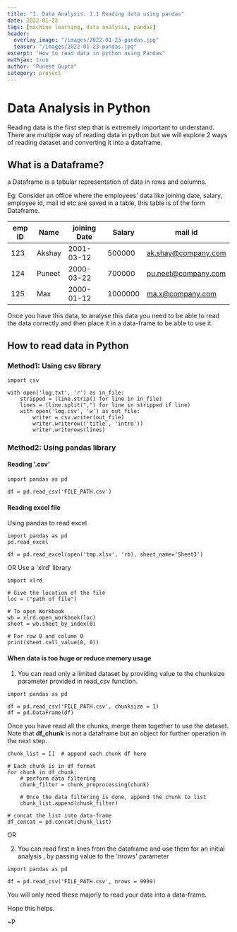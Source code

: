 ```yaml
---
title: "1. Data Analysis: 1.1 Reading data using pandas"
date: 2022-01-23
tags: [machine learning, data analysis, pandas]
header:
  overlay_image: "/images/2022-01-23-pandas.jpg"
  teaser: "/images/2022-01-23-pandas.jpg"
excerpt: "How to read data in python using Pandas"
mathjax: true
author: "Puneet Gupta"
category: project
---
```


# Data Analysis in Python
Reading data is the first step that is extremely important to understand. There are multiple way of reading data in python but we will explore 2 ways of reading dataset and converting it into a dataframe.

## What is a Dataframe?

a Dataframe is a tabular representation of data in rows and columns.

Eg: Consider an office where the employees' data like joining date, salary, employee id, mail id etc are saved in a table, this table is of the form Dataframe.

| emp ID | Name | joining Date | Salary | mail id |
| --- | --- | --- | --- | --- |
| 123 | Akshay | 2001-03-12 | 500000 | ak.shay@company.com |
| 124 | Puneet | 2000-03-22 | 700000 | pu.neet@company.com |
| 125 | Max | 2000-01-12 | 1000000 | ma.x@company.com |

Once you have this data, to analyse this data you need to be able to read the data correctly and then place it in a data-frame to be able to use it.

## How to read data in Python

### Method1: Using csv library

```
import csv
​
with open('log.txt', 'r') as in_file:
    stripped = (line.strip() for line in in_file)
    lines = (line.split(",") for line in stripped if line)
    with open('log.csv', 'w') as out_file:
        writer = csv.writer(out_file)
        writer.writerow(('title', 'intro'))
        writer.writerows(lines)
```

### Method2: Using pandas library

#### Reading '.csv'

```
import pandas as pd

df = pd.read_csv('FILE_PATH.csv')
```

#### Reading excel file

Using pandas to read excel
```
import pandas as pd
pd.read_excel

df = pd.read_excel(open('tmp.xlsx', 'rb), sheet_name='Sheet3')  
```

OR
Use a 'xlrd' library

```
import xlrd

# Give the location of the file
loc = ("path of file")

# To open Workbook
wb = xlrd.open_workbook(loc)
sheet = wb.sheet_by_index(0)

# For row 0 and column 0
print(sheet.cell_value(0, 0))
```

#### When data is too huge or reduce memory usage

1. You can read only a limited dataset by providing value to the chunksize parameter provided in read_csv function.

```
import pandas as pd

df = pd.read_csv('FILE_PATH.csv', chunksize = 1)
df = pd.DataFrame(df)
```
Once you have read all the chunks, merge them together to use the dataset. Note that **df_chunk** is not a dataframe but an object for further operation in the next step.

```
chunk_list = []  # append each chunk df here

# Each chunk is in df format
for chunk in df_chunk:  
    # perform data filtering
    chunk_filter = chunk_preprocessing(chunk)

    # Once the data filtering is done, append the chunk to list
    chunk_list.append(chunk_filter)

# concat the list into data-frame
df_concat = pd.concat(chunk_list)
```

OR

2. You can read first n lines from the dataframe and use them for an initial analysis , by passing value to the 'nrows' parameter

```
import pandas as pd

df = pd.read_csv('FILE_PATH.csv', nrows = 9999)
```

You will only need these majorly to read your data into a data-frame.

Hope this helps.

~P
